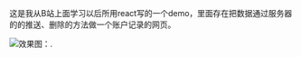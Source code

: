 这是我从B站上面学习以后所用react写的一个demo，里面存在把数据通过服务器的的推送、删除的方法做一个账户记录的网页。

![效果图：](https://github.com/messi0087/account-demo1/blob/master/src/image/效果图.png).
